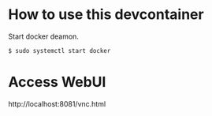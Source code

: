 # How to use this devcontainer

Start docker deamon.

```shell
$ sudo systemctl start docker
```

# Access WebUI

http://localhost:8081/vnc.html